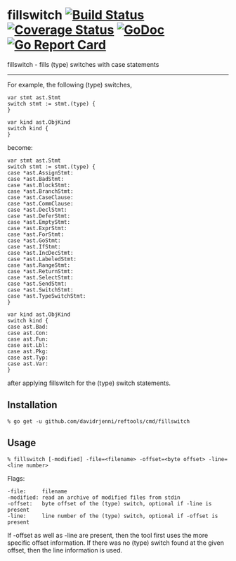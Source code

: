 # fillswitch [![Build Status](https://travis-ci.org/davidrjenni/reftools.svg?branch=master)](https://travis-ci.org/davidrjenni/reftools) [![Coverage Status](https://coveralls.io/repos/github/davidrjenni/reftools/badge.svg)](https://coveralls.io/github/davidrjenni/reftools) [![GoDoc](https://godoc.org/github.com/davidrjenni/reftools?status.svg)](https://godoc.org/github.com/davidrjenni/reftools/cmd/fillswitch) [![Go Report Card](https://goreportcard.com/badge/github.com/davidrjenni/reftools)](https://goreportcard.com/report/github.com/davidrjenni/reftools)

fillswitch - fills (type) switches with case statements

---

For example, the following (type) switches,
```
var stmt ast.Stmt
switch stmt := stmt.(type) {
}

var kind ast.ObjKind
switch kind {
}
```
become:
```
var stmt ast.Stmt
switch stmt := stmt.(type) {
case *ast.AssignStmt:
case *ast.BadStmt:
case *ast.BlockStmt:
case *ast.BranchStmt:
case *ast.CaseClause:
case *ast.CommClause:
case *ast.DeclStmt:
case *ast.DeferStmt:
case *ast.EmptyStmt:
case *ast.ExprStmt:
case *ast.ForStmt:
case *ast.GoStmt:
case *ast.IfStmt:
case *ast.IncDecStmt:
case *ast.LabeledStmt:
case *ast.RangeStmt:
case *ast.ReturnStmt:
case *ast.SelectStmt:
case *ast.SendStmt:
case *ast.SwitchStmt:
case *ast.TypeSwitchStmt:
}

var kind ast.ObjKind
switch kind {
case ast.Bad:
case ast.Con:
case ast.Fun:
case ast.Lbl:
case ast.Pkg:
case ast.Typ:
case ast.Var:
}
```
after applying fillswitch for the (type) switch statements.

## Installation

```
% go get -u github.com/davidrjenni/reftools/cmd/fillswitch
```

## Usage

```
% fillswitch [-modified] -file=<filename> -offset=<byte offset> -line=<line number>
```

Flags:

	-file:     filename
	-modified: read an archive of modified files from stdin
	-offset:   byte offset of the (type) switch, optional if -line is present
	-line:     line number of the (type) switch, optional if -offset is present

If -offset as well as -line are present, then the tool first uses the
more specific offset information. If there was no (type) switch found
at the given offset, then the line information is used.
